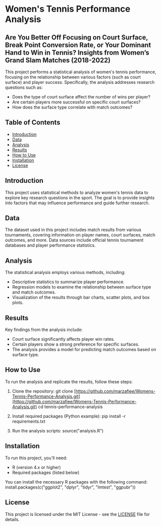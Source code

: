 # Women's Tennis Performance Analysis
## Are You Better Off Focusing on Court Surface, Break Point Conversion Rate, or Your Dominant Hand to Win in Tennis? Insights from Women’s Grand Slam Matches (2018-2022)
This project performs a statistical analysis of women's tennis performance, focusing on the relationship between various factors (such as court surface) and player success. Specifically, the analysis addresses research questions such as:
- Does the type of court surface affect the number of wins per player?
- Are certain players more successful on specific court surfaces?
- How does the surface type correlate with match outcomes?

## Table of Contents
- [Introduction](#introduction)
- [Data](#data)
- [Analysis](#analysis)
- [Results](#results)
- [How to Use](#how-to-use)
- [Installation](#installation)
- [License](#license)

## Introduction
This project uses statistical methods to analyze women's tennis data to explore key research questions in the sport. The goal is to provide insights into factors that may influence performance and guide further research.

## Data
The dataset used in this project includes match results from various tournaments, covering information on player names, court surfaces, match outcomes, and more. Data sources include official tennis tournament databases and player performance statistics.

## Analysis
The statistical analysis employs various methods, including:
- Descriptive statistics to summarize player performance.
- Regression models to examine the relationship between surface type and match outcomes.
- Visualization of the results through bar charts, scatter plots, and box plots.

## Results
Key findings from the analysis include:
- Court surface significantly affects player win rates.
- Certain players show a strong preference for specific surfaces.
- The analysis provides a model for predicting match outcomes based on surface type.

## How to Use
To run the analysis and replicate the results, follow these steps:

1. Clone the repository:
git clone [https://github.com/marzafiee/Womens-Tennis-Performance-Analysis.git](https://github.com/marzafiee/Womens-Tennis-Performance-Analysis.git)
cd tennis-performance-analysis

2. Install required packages (Python example):
pip install -r requirements.txt

3. Run the analysis scripts:
source("analysis.R")

## Installation
To run this project, you'll need:
- R (version 4.x or higher)
- Required packages (listed below)

You can install the necessary R packages with the following command:
install.packages(c("ggplot2", "dplyr", "tidyr", "lmtest", "ggpubr"))

## License
This project is licensed under the MIT License - see the [LICENSE](LICENSE) file for details.
